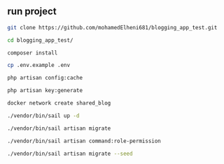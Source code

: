 ## run project
```bash
git clone https://github.com/mohamedElheni681/blogging_app_test.git
```
```bash
cd blogging_app_test/
```
```bash
composer install
```
```bash
cp .env.example .env
```
```bash
php artisan config:cache
```
```bash
php artisan key:generate
```
```bash
docker network create shared_blog
```
```bash
./vendor/bin/sail up -d
```
```bash
./vendor/bin/sail artisan migrate
   ```
```bash
./vendor/bin/sail artisan command:role-permission
```
```bash
./vendor/bin/sail artisan migrate --seed
```


